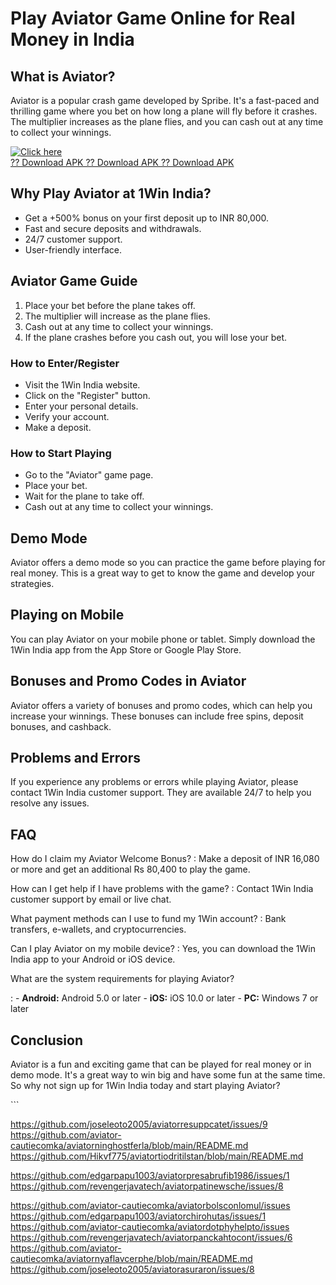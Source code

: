 # Play Aviator Game Online for Real Money in India

## What is Aviator?

Aviator is a popular crash game developed by Spribe. It\'s a fast-paced
and thrilling game where you bet on how long a plane will fly before it
crashes. The multiplier increases as the plane flies, and you can cash
out at any time to collect your winnings.

[![Click
here](https://readscoops.com/wp-content/uploads/2023/03/Readscoop-aviator-1-1.jpg)](https://traff.sbs/deff)\
[?? Download APK ?? Download APK ?? Download
APK](https://traff.sbs/deff)

## Why Play Aviator at 1Win India?

-   Get a +500% bonus on your first deposit up to INR 80,000.
-   Fast and secure deposits and withdrawals.
-   24/7 customer support.
-   User-friendly interface.

## Aviator Game Guide

1.  Place your bet before the plane takes off.
2.  The multiplier will increase as the plane flies.
3.  Cash out at any time to collect your winnings.
4.  If the plane crashes before you cash out, you will lose your bet.

### How to Enter/Register

-   Visit the 1Win India website.
-   Click on the "Register" button.
-   Enter your personal details.
-   Verify your account.
-   Make a deposit.

### How to Start Playing

-   Go to the "Aviator" game page.
-   Place your bet.
-   Wait for the plane to take off.
-   Cash out at any time to collect your winnings.

## Demo Mode

Aviator offers a demo mode so you can practice the game before playing
for real money. This is a great way to get to know the game and develop
your strategies.

## Playing on Mobile

You can play Aviator on your mobile phone or tablet. Simply download the
1Win India app from the App Store or Google Play Store.

## Bonuses and Promo Codes in Aviator

Aviator offers a variety of bonuses and promo codes, which can help you
increase your winnings. These bonuses can include free spins, deposit
bonuses, and cashback.

## Problems and Errors

If you experience any problems or errors while playing Aviator, please
contact 1Win India customer support. They are available 24/7 to help you
resolve any issues.

## FAQ

How do I claim my Aviator Welcome Bonus?
:   Make a deposit of INR 16,080 or more and get an additional Rs 80,400
    to play the game.

How can I get help if I have problems with the game?
:   Contact 1Win India customer support by email or live chat.

What payment methods can I use to fund my 1Win account?
:   Bank transfers, e-wallets, and cryptocurrencies.

Can I play Aviator on my mobile device?
:   Yes, you can download the 1Win India app to your Android or iOS
    device.

What are the system requirements for playing Aviator?

:   -   **Android:** Android 5.0 or later
    -   **iOS:** iOS 10.0 or later
    -   **PC:** Windows 7 or later

## Conclusion

Aviator is a fun and exciting game that can be played for real money or
in demo mode. It\'s a great way to win big and have some fun at the same
time. So why not sign up for 1Win India today and start playing Aviator?

\`\`\`

https://github.com/joseleoto2005/aviatorresuppcatet/issues/9
https://github.com/aviator-cautiecomka/aviatorninghostferla/blob/main/README.md
https://github.com/Hikvf775/aviatortiodritilstan/blob/main/README.md


https://github.com/edgarpapu1003/aviatorpresabrufib1986/issues/1
https://github.com/revengerjavatech/aviatorpatinewsche/issues/8


https://github.com/aviator-cautiecomka/aviatorbolsconlomul/issues
https://github.com/edgarpapu1003/aviatorchirohutas/issues/1
https://github.com/aviator-cautiecomka/aviatordotphyhelpto/issues
https://github.com/revengerjavatech/aviatorpanckahtocont/issues/6
https://github.com/aviator-cautiecomka/aviatornyaflavcerphe/blob/main/README.md
https://github.com/joseleoto2005/aviatorasuraron/issues/8
